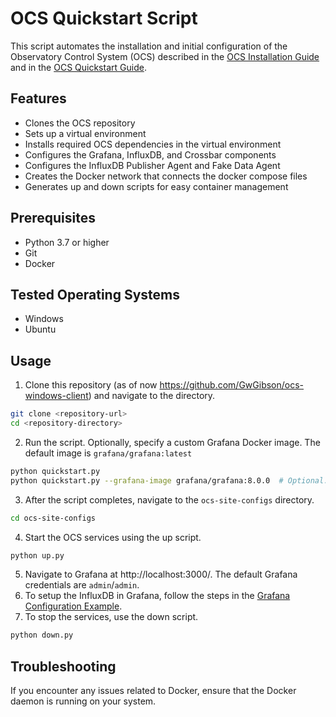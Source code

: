 # OCS Quickstart Script

This script automates the installation and initial configuration of the Observatory Control System (OCS) described in the [OCS Installation Guide](https://ocs.readthedocs.io/en/main/user/installation.html) and in the [OCS Quickstart Guide](https://ocs.readthedocs.io/en/main/user/quickstart.html).

## Features

- Clones the OCS repository
- Sets up a virtual environment
- Installs required OCS dependencies in the virtual environment
- Configures the Grafana, InfluxDB, and Crossbar components
- Configures the InfluxDB Publisher Agent and Fake Data Agent
- Creates the Docker network that connects the docker compose files
- Generates up and down scripts for easy container management

## Prerequisites

- Python 3.7 or higher
- Git
- Docker

## Tested Operating Systems

- Windows
- Ubuntu

## Usage

1. Clone this repository (as of now https://github.com/GwGibson/ocs-windows-client) and navigate to the directory.

```bash
git clone <repository-url>
cd <repository-directory>
```

2. Run the script. Optionally, specify a custom Grafana Docker image. The default image is `grafana/grafana:latest`
```bash
python quickstart.py
python quickstart.py --grafana-image grafana/grafana:8.0.0  # Optional: custom Grafana image
```
3. After the script completes, navigate to the `ocs-site-configs` directory.
 
```bash
cd ocs-site-configs
```

4. Start the OCS services using the up script.

```bash
python up.py
```

5. Navigate to Grafana at http://localhost:3000/. The default Grafana credentials are `admin`/`admin`.
6. To setup the InfluxDB in Grafana, follow the steps in the [Grafana Configuration Example](https://ocs.readthedocs.io/en/main/agents/influxdb_publisher.html#grafana).
7. To stop the services, use the down script.

```bash
python down.py
```

## Troubleshooting

If you encounter any issues related to Docker, ensure that the Docker daemon is running on your system.